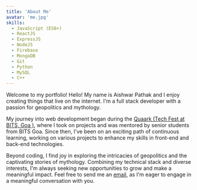 ```yaml
---
title: 'About Me'
avatar: 'me.jpg'
skills:
  - JavaScript (ES6+)
  - ReactJS
  - ExpressJS
  - NodeJS
  - Firebase
  - MongoDB
  - Git
  - Python
  - MySQL
  - C++
---
```


Welcome to my portfolio! Hello! My name is Aishwar Pathak and I enjoy creating things that live on the internet. I'm a full stack developer with a passion for geopolitics and mythology.

 My journey into web development began during the [Quaark (Tech Fest at BITS, Goa )](https://en.wikipedia.org/wiki/Quark_(technical_festival)), where I took on projects and was mentored by senior students from BITS Goa. Since then, I've been on an exciting path of continuous learning, working on various projects to enhance my skills in front-end and back-end technologies.

Beyond coding, I find joy in exploring the intricacies of geopolitics and the captivating stories of mythology. Combining my technical stack and diverse interests, I'm always seeking new opportunities to grow and make a meaningful impact. Feel free to send me an [email](mailto:aishwar.pathak20@st.niituniversity.in), as I'm eager to engage in a meaningful conversation with you.